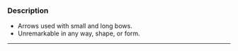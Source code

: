 ### Description
- Arrows used with small and long bows.
- Unremarkable in any way, shape, or form.

___
